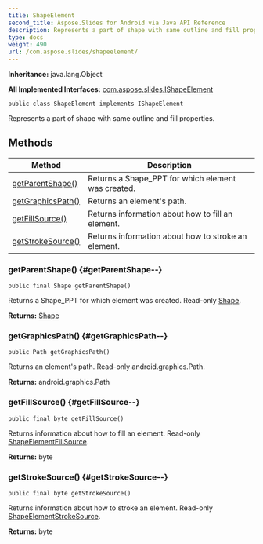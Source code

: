 ```yaml
---
title: ShapeElement
second_title: Aspose.Slides for Android via Java API Reference
description: Represents a part of shape with same outline and fill properties.
type: docs
weight: 490
url: /com.aspose.slides/shapeelement/
---
```

**Inheritance:**
java.lang.Object

**All Implemented Interfaces:**
[com.aspose.slides.IShapeElement](../../com.aspose.slides/ishapeelement)
```
public class ShapeElement implements IShapeElement
```

Represents a part of shape with same outline and fill properties.
## Methods

| Method | Description |
| --- | --- |
| [getParentShape()](#getParentShape--) | Returns a Shape\_PPT for which element was created. |
| [getGraphicsPath()](#getGraphicsPath--) | Returns an element's path. |
| [getFillSource()](#getFillSource--) | Returns information about how to fill an element. |
| [getStrokeSource()](#getStrokeSource--) | Returns information about how to stroke an element. |
### getParentShape() {#getParentShape--}
```
public final Shape getParentShape()
```


Returns a Shape\_PPT for which element was created. Read-only [Shape](../../com.aspose.slides/shape).

**Returns:**
[Shape](../../com.aspose.slides/shape)
### getGraphicsPath() {#getGraphicsPath--}
```
public Path getGraphicsPath()
```


Returns an element's path. Read-only android.graphics.Path.

**Returns:**
android.graphics.Path
### getFillSource() {#getFillSource--}
```
public final byte getFillSource()
```


Returns information about how to fill an element. Read-only [ShapeElementFillSource](../../com.aspose.slides/shapeelementfillsource).

**Returns:**
byte
### getStrokeSource() {#getStrokeSource--}
```
public final byte getStrokeSource()
```


Returns information about how to stroke an element. Read-only [ShapeElementStrokeSource](../../com.aspose.slides/shapeelementstrokesource).

**Returns:**
byte
